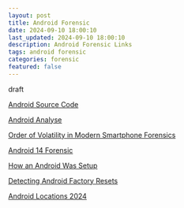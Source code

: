 ```yaml
---
layout: post
title: Android Forensic
date: 2024-09-10 18:00:10
last_updated: 2024-09-10 18:00:10
description: Android Forensic Links
tags: android forensic
categories: forensic
featured: false
---
```


draft

[Android Source Code]:https://cs.android.com/android/platform/superproject/main/+/main:frameworks/base/core/java/android/provider/Settings.java "https://cs.android.com/android/platform/superproject/main/+/main:frameworks/base/core/java/android/provider/Settings.java"
[Android Source Code]

[Android Analyse]:https://blog.digital-forensics.it/2024/01/analysis-of-android-settings-during.html "https://blog.digital-forensics.it/2024/01/analysis-of-android-settings-during.html"
[Android Analyse]

[Order of Volatility in Modern Smartphone Forensics]:https://www.youtube.com/watch?v=gXN4rRs77Ts " Order of Volatility in Modern Smartphone Forensics "
[Order of Volatility in Modern Smartphone Forensics]

[Android 14 Forensic]:https://blog.digital-forensics.it/2024/01/a-first-look-at-android-14-forensics.html "https://blog.digital-forensics.it/2024/01/a-first-look-at-android-14-forensics.html"
[Android 14 Forensic]

[How an Android Was Setup]:https://thebinaryhick.blog/2023/04/02/wipeout-part-deux-determining-how-an-android-was-setup/ "https://thebinaryhick.blog/2023/04/02/wipeout-part-deux-determining-how-an-android-was-setup/"
[How an Android Was Setup]

[Detecting Android Factory Resets]:https://thebinaryhick.blog/2021/08/19/wipeout-detecting-android-factory-resets/ "https://thebinaryhick.blog/2021/08/19/wipeout-detecting-android-factory-resets/"
[Detecting Android Factory Resets]

[Android Locations 2024]:https://thebinaryhick.blog/2024/08/23/not-all-androids-who-wonder-are-lost-a-look-at-androids-find-my-device-network/ "https://thebinaryhick.blog/2024/08/23/not-all-androids-who-wonder-are-lost-a-look-at-androids-find-my-device-network/"
[Android Locations 2024]



